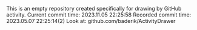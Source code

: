 This is an empty repository created specifically for drawing by GitHub activity.
Current commit time: 2023.11.05 22:25:58
Recorded commit time: 2023.05.07 22:25:14(2)
Look at: github.com/baderik/ActivityDrawer
